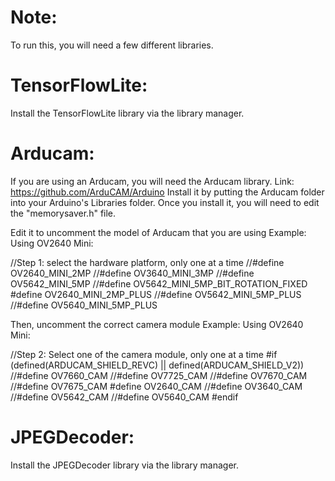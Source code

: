 # Note:
To run this, you will need a few different libraries.

# TensorFlowLite:
Install the TensorFlowLite library via the library manager.

# Arducam:
If you are using an Arducam, you will need the Arducam library.
Link: https://github.com/ArduCAM/Arduino
Install it by putting the Arducam folder into your Arduino's Libraries folder. 
Once you install it, you will need to edit the "memorysaver.h" file. 

Edit it to uncomment the model of Arducam that you are using
Example:
Using OV2640 Mini:

//Step 1: select the hardware platform, only one at a time
//#define OV2640_MINI_2MP
//#define OV3640_MINI_3MP
//#define OV5642_MINI_5MP
//#define OV5642_MINI_5MP_BIT_ROTATION_FIXED
#define OV2640_MINI_2MP_PLUS
//#define OV5642_MINI_5MP_PLUS
//#define OV5640_MINI_5MP_PLUS

Then, uncomment the correct camera module 
Example:
Using OV2640 Mini:

//Step 2: Select one of the camera module, only one at a time
#if (defined(ARDUCAM_SHIELD_REVC) || defined(ARDUCAM_SHIELD_V2))
	//#define OV7660_CAM
	//#define OV7725_CAM
	//#define OV7670_CAM
	//#define OV7675_CAM
  #define OV2640_CAM
	//#define OV3640_CAM
	//#define OV5642_CAM
	//#define OV5640_CAM
#endif

# JPEGDecoder:
Install the JPEGDecoder library via the library manager. 


